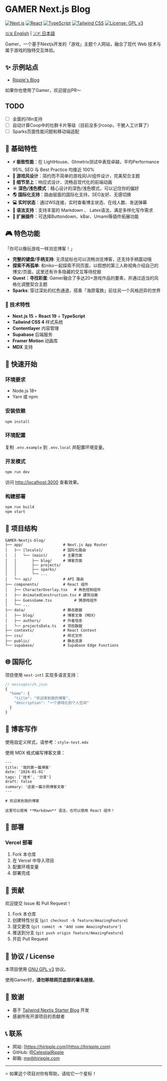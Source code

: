 # GAMER Next.js Blog

[![Next.js](https://img.shields.io/badge/Next.js-15.2.4-black?style=flat-square&logo=next.js)](https://nextjs.org/)
[![React](https://img.shields.io/badge/React-19.0.0-blue?style=flat-square&logo=react)](https://reactjs.org/)
[![TypeScript](https://img.shields.io/badge/TypeScript-5.1.3-blue?style=flat-square&logo=typescript)](https://www.typescriptlang.org/)
[![Tailwind CSS](https://img.shields.io/badge/Tailwind_CSS-4.0.5-38B2AC?style=flat-square&logo=tailwind-css)](https://tailwindcss.com/)
[![License: GPL v3](https://img.shields.io/badge/License-GPLv3-blue.svg?style=flat-square)](https://www.gnu.org/licenses/gpl-3.0)

  <a href="./README.en-US.md">🇬🇧 English</a> | <a href="./README.ja-JP.md">🇯🇵 日本語</a>

Gamer，一个基于Nextjs开发的「游戏」主题个人网站，融合了现代 Web 技术与属于游戏的独特交互体验。

## :sparkles: 示例站点

- [Ripple's Blog](https://hiripple.com)

如果你也使用了Gamer，欢迎提出PR～

## TODO
- [ ] 全面的i18n支持
- [ ] 自动计算Coop中的社群卡片等级（目前没多少coop，干脆人工计算了）
- [ ] Sparks页面性能问题和移动端适配

## :rocket: 基础特性

- **:zap: 极致性能**：在 LightHouse、Gtmetrix测试中表现卓越，平均Performance 95%, SEO 与 Best Practice 均接近 100%
- **:art: 游戏风设计**：简约而不简单的游戏风UI/组件设计，完美契合主题
- **:gem: 细节至上**：响应式设计、流畅且现代化的前端动画
- **☀️ 深色/浅色模式**：精心设计的深色/浅色模式，可以记住你的偏好
- **🌎 国际化支持**：路由层面的国际化支持，SEO友好、无感切换
- **:computer: 实时状态**：通过WS连接，实时查看博主状态、在线人数、发送弹幕
- **:pencil: 语法支持**：支持丰富的 Markdown 、 Latex语法，满足多样化写作需求
- **🔌 扩展插件**：可选择Buttondown、kBar、Umami等插件拓展功能

## 🎮 特色功能

「你可以像玩游戏一样浏览博客！」

- **完整的键盘/手柄支持**: 无须鼠标也可以流畅浏览博客，还支持手柄震动哦
- **探索不再孤单**: 和niko一起探索不同页面，以假想的第三人称视角介绍自己的博文/页面，这里还有许多隐藏的交互等待挖掘
- **Quest：寻找彩蛋**: Gamer融合了多达20+游戏作品的要素，并通过适当的风格化调整契合主题
- **Sparks**: 穿过深处的红色通道，搭乘「海原電鉄」前往另一个风格迥异的世界

### 🔧 技术特性

- **Next.js 15** + **React 19** + **TypeScript**
- **Tailwind CSS 4** 样式系统
- **Contentlayer** 内容管理
- **Supabase** 后端服务
- **Framer Motion** 动画库
- **MDX** 支持

## 🚀 快速开始

### 环境要求

- Node.js 18+
- Yarn 或 npm

### 安装依赖

```bash
npm install
```

### 环境配置

复制 `.env.example` 到 `.env.local` 并配置环境变量。

### 开发模式

```bash
npm run dev
```

访问 [http://localhost:3000](http://localhost:3000) 查看效果。

### 构建部署

```bash
npm run build
npm start
```

## 📁 项目结构

```
GAMER-Nextjs-blog/
├── app/                  # Next.js App Router
│   ├── [locale]/         # 国际化路由
│   │   └── (main)/       # 主要页面
│   │       ├── blog/     # 博客页面
│   │       ├── projects/
│   │       ├── sparks/
│   │       └── ...
│   └── api/              # API 路由
├── components/           # React 组件
│   ├── CharacterOverlay.tsx   # 角色控制组件
│   ├── AnimatedConstruction.tsx # 建筑动画
│   ├── GuessGame.tsx          # 猜游戏组件
│   └── ...
├── data/                 # 静态数据
│   ├── blog/             # 博客文章 (MDX)
│   ├── authors/          # 作者信息
│   └── projectsData.ts   # 项目数据
├── contexts/             # React Context
├── css/                  # 样式文件
├── public/               # 静态资源
└── supabase/             # Supabase Edge Functions
```

## 🌐 国际化

项目使用 `next-intl` 实现多语言支持：

```typescript
// messages/zh.json
{
  "home": {
    "title": "欢迎来到我的博客",
    "description": "一个游戏化的个人空间"
  }
}
```

## 📝 博客写作

使用自定义样式，请参考：`style-test.mdx`

使用 MDX 格式编写博客文章：

```mdx
---
title: '我的第一篇博客'
date: '2024-01-01'
tags: ['技术', '分享']
draft: false
summary: '这是一篇示例博客文章'
---

# 欢迎来到我的博客

这里可以使用 **Markdown** 语法，也可以使用 React 组件！
```

## 🔧 部署

### Vercel 部署

1. Fork 本仓库
2. 在 Vercel 中导入项目
3. 配置环境变量
4. 部署完成

## 🤝 贡献

欢迎提交 Issue 和 Pull Request！

1. Fork 本仓库
2. 创建特性分支 (`git checkout -b feature/AmazingFeature`)
3. 提交更改 (`git commit -m 'Add some AmazingFeature'`)
4. 推送到分支 (`git push origin feature/AmazingFeature`)
5. 开启 Pull Request

## 📄 协议 / License

本项目使用 [GNU GPL v3](https://choosealicense.com/licenses/gpl-3.0/) 协议。

使用Gamer时，**请勿移除网页底部的署名链接**。

## 🙏 致谢

- 基于 [Tailwind Nextjs Starter Blog](https://github.com/timlrx/tailwind-nextjs-starter-blog) 开发
- 感谢所有开源项目的贡献者

## 📞 联系

- 网站: [https://hiripple.com](https://hiripple.com)
- GitHub: [@CelestialRipple](https://github.com/CelestialRipple)
- 邮箱: me@hiripple.com

---

⭐ 如果这个项目对你有帮助，请给它一个星标！
